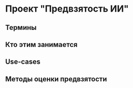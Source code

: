 # Проект "Предвзятость ИИ"
## Термины
## Кто этим занимается
## Use-cases
## Методы оценки предвзятости
